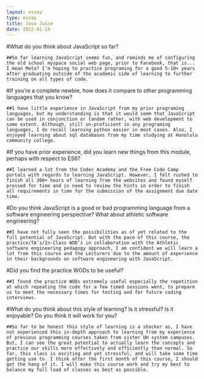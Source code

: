 ```yaml
---
layout: essay
type: essay
title: Java Juice
date: 2022-01-19
---
```



#What do you think about JavaScript so far? 

	##So far learning JavaScript seems fun, and reminds me of configuring the old school myspace social web page, prior to Facebook, that is... I mean Meta? I’m hoping to practice programing for a good 5-10+ years after graduating outside of the academic side of learning to further training on all types of code.

#If you’re a complete newbie, how does it compare to other programming languages that you know? 
	
    ##I have little experience in JavaScript from my prior programing languages, but my understanding is that it would seem that JavaScript can be used in conjunction or tandem rather, with web development to some extent. Although, still un-proficient in any programing languages, I do recall learning python easier in most cases. Also, I enjoyed learning about sql databases from my time studying at Honolulu community college.

#If you have prior experience, did you learn new things from this module, perhaps with respect to ES6? 

	##I learned a lot from the Codec Academy and the Free Code Camp portals with regards to learning JavaScript. However, I felt rushed to finish all 300+ hours of learning from the websites and found myself pressed for time and in need to review the hints in order to finish all requirements in time for the submission of the assignment due date time. 

#Do you think JavaScript is a good or bad programming language from a software engineering perspective? What about athletic software engineering? 

	##I have not fully seen the possibilities as of yet related to the full potential of JavaScript. But with the pace of this course, the practice/TA’s/In-Class WOD’s in collaboration with the Athletic software engineering pedagogy approach, I am confident we will learn a lot from this course and the Lecturers due to the amount of experience in their backgrounds on software engineering with JavaScript. 

#Did you find the practice WODs to be useful? 

	##I found the practice WODs extremely useful especially the repetition at which repeating the code for a few timed sessions went, to prepare us to meet the necessary times for testing and for future coding interviews. 

#What do you think about this style of learning? Is it stressful? Is it enjoyable? Do you think it will work for you?

    ##So far to be honest this style of learning is a shocker as, I have not experienced this in-depth approach to learning from my experience of previous programming courses taken from sister UH system campuses. But, I can see the great potential to actually learn the concepts and practice our skills more effectively and efficiently than normal. So far, this class is exciting and yet stressful, and will take some time getting use to. I think after the first month of this course, I should get the hang of it. I will make this course work and try my best to balance my full load of classes as best as possible. 

